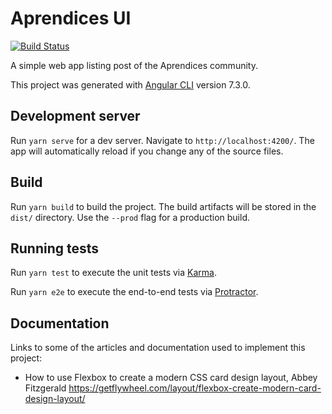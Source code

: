 # Aprendices UI
[![Build Status](https://travis-ci.org/paucls/aprendices-ui.svg?branch=master)](https://travis-ci.org/paucls/aprendices-ui)

A simple web app listing post of the Aprendices community.  

This project was generated with [Angular CLI](https://github.com/angular/angular-cli) version 7.3.0.

## Development server

Run `yarn serve` for a dev server. Navigate to `http://localhost:4200/`. The app will automatically reload if you change any of the source files.

## Build

Run `yarn build` to build the project. The build artifacts will be stored in the `dist/` directory. Use the `--prod` flag for a production build.

## Running tests

Run `yarn test` to execute the unit tests via [Karma](https://karma-runner.github.io).

Run `yarn e2e` to execute the end-to-end tests via [Protractor](http://www.protractortest.org/).

## Documentation
Links to some of the articles and documentation used to implement this project:

- How to use Flexbox to create a modern CSS card design layout, Abbey Fitzgerald
https://getflywheel.com/layout/flexbox-create-modern-card-design-layout/
